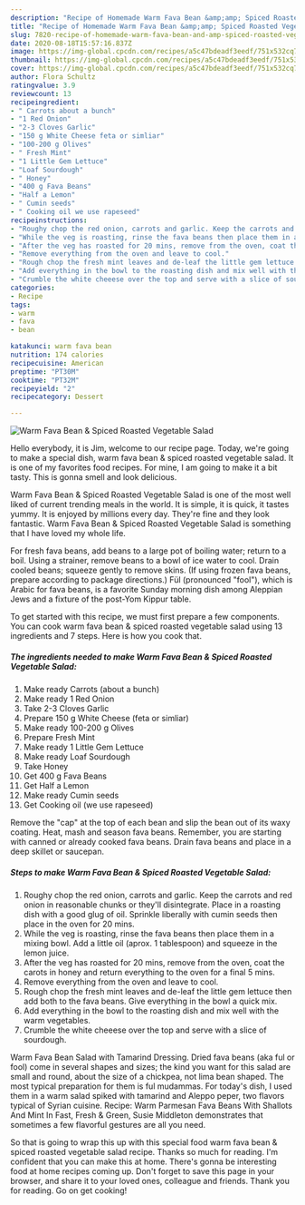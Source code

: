 ```yaml
---
description: "Recipe of Homemade Warm Fava Bean &amp;amp; Spiced Roasted Vegetable Salad"
title: "Recipe of Homemade Warm Fava Bean &amp;amp; Spiced Roasted Vegetable Salad"
slug: 7820-recipe-of-homemade-warm-fava-bean-and-amp-spiced-roasted-vegetable-salad
date: 2020-08-18T15:57:16.837Z
image: https://img-global.cpcdn.com/recipes/a5c47bdeadf3eedf/751x532cq70/warm-fava-bean-spiced-roasted-vegetable-salad-recipe-main-photo.jpg
thumbnail: https://img-global.cpcdn.com/recipes/a5c47bdeadf3eedf/751x532cq70/warm-fava-bean-spiced-roasted-vegetable-salad-recipe-main-photo.jpg
cover: https://img-global.cpcdn.com/recipes/a5c47bdeadf3eedf/751x532cq70/warm-fava-bean-spiced-roasted-vegetable-salad-recipe-main-photo.jpg
author: Flora Schultz
ratingvalue: 3.9
reviewcount: 13
recipeingredient:
- " Carrots about a bunch"
- "1 Red Onion"
- "2-3 Cloves Garlic"
- "150 g White Cheese feta or simliar"
- "100-200 g Olives"
- " Fresh Mint"
- "1 Little Gem Lettuce"
- "Loaf Sourdough"
- " Honey"
- "400 g Fava Beans"
- "Half a Lemon"
- " Cumin seeds"
- " Cooking oil we use rapeseed"
recipeinstructions:
- "Roughy chop the red onion, carrots and garlic. Keep the carrots and red onion in reasonable chunks or they&#39;ll disintegrate. Place in a roasting dish with a good glug of oil. Sprinkle liberally with cumin seeds then place in the oven for 20 mins."
- "While the veg is roasting, rinse the fava beans then place them in a mixing bowl. Add a little oil (aprox. 1 tablespoon) and squeeze in the lemon juice."
- "After the veg has roasted for 20 mins, remove from the oven, coat the carots in honey and return everything to the oven for a final 5 mins."
- "Remove everything from the oven and leave to cool."
- "Rough chop the fresh mint leaves and de-leaf the little gem lettuce then add both to the fava beans. Give everything in the bowl a quick mix."
- "Add everything in the bowl to the roasting dish and mix well with the warm vegetables."
- "Crumble the white cheeese over the top and serve with a slice of sourdough."
categories:
- Recipe
tags:
- warm
- fava
- bean

katakunci: warm fava bean 
nutrition: 174 calories
recipecuisine: American
preptime: "PT30M"
cooktime: "PT32M"
recipeyield: "2"
recipecategory: Dessert

---
```



![Warm Fava Bean &amp; Spiced Roasted Vegetable Salad](https://img-global.cpcdn.com/recipes/a5c47bdeadf3eedf/751x532cq70/warm-fava-bean-spiced-roasted-vegetable-salad-recipe-main-photo.jpg)

Hello everybody, it is Jim, welcome to our recipe page. Today, we're going to make a special dish, warm fava bean &amp; spiced roasted vegetable salad. It is one of my favorites food recipes. For mine, I am going to make it a bit tasty. This is gonna smell and look delicious.

Warm Fava Bean &amp; Spiced Roasted Vegetable Salad is one of the most well liked of current trending meals in the world. It is simple, it is quick, it tastes yummy. It is enjoyed by millions every day. They're fine and they look fantastic. Warm Fava Bean &amp; Spiced Roasted Vegetable Salad is something that I have loved my whole life.

For fresh fava beans, add beans to a large pot of boiling water; return to a boil. Using a strainer, remove beans to a bowl of ice water to cool. Drain cooled beans; squeeze gently to remove skins. (If using frozen fava beans, prepare according to package directions.) Fül (pronounced &#34;fool&#34;), which is Arabic for fava beans, is a favorite Sunday morning dish among Aleppian Jews and a fixture of the post-Yom Kippur table.


To get started with this recipe, we must first prepare a few components. You can cook warm fava bean &amp; spiced roasted vegetable salad using 13 ingredients and 7 steps. Here is how you cook that.

<!--inarticleads1-->

##### The ingredients needed to make Warm Fava Bean &amp; Spiced Roasted Vegetable Salad:

1. Make ready  Carrots (about a bunch)
1. Make ready 1 Red Onion
1. Take 2-3 Cloves Garlic
1. Prepare 150 g White Cheese (feta or simliar)
1. Make ready 100-200 g Olives
1. Prepare  Fresh Mint
1. Make ready 1 Little Gem Lettuce
1. Make ready Loaf Sourdough
1. Take  Honey
1. Get 400 g Fava Beans
1. Get Half a Lemon
1. Make ready  Cumin seeds
1. Get  Cooking oil (we use rapeseed)


Remove the &#34;cap&#34; at the top of each bean and slip the bean out of its waxy coating. Heat, mash and season fava beans. Remember, you are starting with canned or already cooked fava beans. Drain fava beans and place in a deep skillet or saucepan. 

<!--inarticleads2-->

##### Steps to make Warm Fava Bean &amp; Spiced Roasted Vegetable Salad:

1. Roughy chop the red onion, carrots and garlic. Keep the carrots and red onion in reasonable chunks or they&#39;ll disintegrate. Place in a roasting dish with a good glug of oil. Sprinkle liberally with cumin seeds then place in the oven for 20 mins.
1. While the veg is roasting, rinse the fava beans then place them in a mixing bowl. Add a little oil (aprox. 1 tablespoon) and squeeze in the lemon juice.
1. After the veg has roasted for 20 mins, remove from the oven, coat the carots in honey and return everything to the oven for a final 5 mins.
1. Remove everything from the oven and leave to cool.
1. Rough chop the fresh mint leaves and de-leaf the little gem lettuce then add both to the fava beans. Give everything in the bowl a quick mix.
1. Add everything in the bowl to the roasting dish and mix well with the warm vegetables.
1. Crumble the white cheeese over the top and serve with a slice of sourdough.


Warm Fava Bean Salad with Tamarind Dressing. Dried fava beans (aka ful or fool) come in several shapes and sizes; the kind you want for this salad are small and round, about the size of a chickpea, not lima bean shaped. The most typical preparation for them is ful mudammas. For today&#39;s dish, I used them in a warm salad spiked with tamarind and Aleppo peper, two flavors typical of Syrian cuisine. Recipe: Warm Parmesan Fava Beans With Shallots And Mint In Fast, Fresh &amp; Green, Susie Middleton demonstrates that sometimes a few flavorful gestures are all you need. 

So that is going to wrap this up with this special food warm fava bean &amp; spiced roasted vegetable salad recipe. Thanks so much for reading. I'm confident that you can make this at home. There's gonna be interesting food at home recipes coming up. Don't forget to save this page in your browser, and share it to your loved ones, colleague and friends. Thank you for reading. Go on get cooking!
